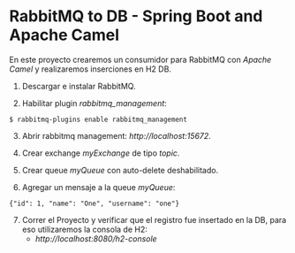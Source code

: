 # RabbitMQ to DB - Spring Boot and Apache Camel

En este proyecto crearemos un consumidor para RabbitMQ con *Apache Camel* y realizaremos inserciones en H2 DB.

1. Descargar e instalar RabbitMQ.

2. Habilitar plugin *rabbitmq_management*:
```
$ rabbitmq-plugins enable rabbitmq_management
``` 
3. Abrir rabbitmq management: *http://localhost:15672*.

4. Crear exchange *myExchange* de tipo *topic*.

5. Crear queue *myQueue* con auto-delete deshabilitado.

6. Agregar un mensaje a la queue *myQueue*:
```
{"id": 1, "name": "One", "username": "one"}
```
7. Correr el Proyecto y verificar que el registro fue insertado en la DB, para eso utilizaremos la consola de H2:
	* *http://localhost:8080/h2-console*
